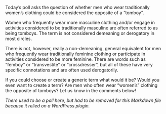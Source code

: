Today’s poll asks the question of whether men who wear traditionally women’s clothing could be considered the opposite of a “tomboy”.

Women who frequently wear more masculine clothing and/or engage in activities considered to be traditionally masculine are often referred to as being tomboys. The term is not considered demeaning or derogatory in most circles.

There is not, however, really a non-demeaning, general equivalent for men who frequently wear traditionally feminine clothing or participate in activities considered to be more feminine. There are words such as “femboy” or “transvestite” or “crossdresser”, but all of these have very specific connotations and are often used derogatorily.

If you could choose or create a generic term what would it be? Would you even want to create a term? Are men who often wear “women’s” clothing the opposite of tomboys? Let us know in the comments below!

*There used to be a poll here, but had to be removed for this Markdown file because it relied on a WordPress plugin.*